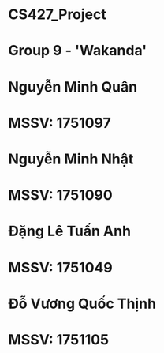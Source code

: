 # CS427_Project
# Group 9 - 'Wakanda'

# Nguyễn Minh Quân
# MSSV: 1751097

# Nguyễn Minh Nhật
# MSSV: 1751090

# Đặng Lê Tuấn Anh
# MSSV: 1751049

# Đỗ Vương Quốc Thịnh
# MSSV: 1751105
